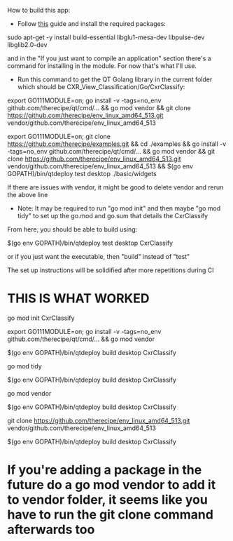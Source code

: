 How to build this app:

- Follow [this](https://github.com/therecipe/qt/wiki/Installation-on-Linux) guide and install the required packages:

sudo apt-get -y install build-essential libglu1-mesa-dev libpulse-dev libglib2.0-dev

and in the "If you just want to compile an application" section there's a command for installing in the module. For now that's what I'll use.

- Run this command to get the QT Golang library in the current folder which should be CXR_View_Classification/Go/CxrClassify:

export GO111MODULE=on; go install -v -tags=no_env github.com/therecipe/qt/cmd/... && go mod vendor && git clone https://github.com/therecipe/env_linux_amd64_513.git vendor/github.com/therecipe/env_linux_amd64_513

export GO111MODULE=on; git clone https://github.com/therecipe/examples.git && cd ./examples && go install -v -tags=no_env github.com/therecipe/qt/cmd/... && go mod vendor && git clone https://github.com/therecipe/env_linux_amd64_513.git vendor/github.com/therecipe/env_linux_amd64_513 && $(go env GOPATH)/bin/qtdeploy test desktop ./basic/widgets


If there are issues with vendor, it might be good to delete vendor and rerun the above line

- Note: It may be required to run "go mod init" and then maybe "go mod tidy" to set up the go.mod and go.sum that details the CxrClassify

From here, you should be able to build using:

$(go env GOPATH)/bin/qtdeploy test desktop CxrClassify

or if you just want the executable, then "build" instead of "test"

The set up instructions will be solidified after more repetitions during CI



# THIS IS WHAT WORKED
go mod init CxrClassify

export GO111MODULE=on; go install -v -tags=no_env github.com/therecipe/qt/cmd/... && go mod vendor

$(go env GOPATH)/bin/qtdeploy build desktop CxrClassify

go mod tidy

$(go env GOPATH)/bin/qtdeploy build desktop CxrClassify

go mod vendor

$(go env GOPATH)/bin/qtdeploy build desktop CxrClassify

git clone https://github.com/therecipe/env_linux_amd64_513.git vendor/github.com/therecipe/env_linux_amd64_513

$(go env GOPATH)/bin/qtdeploy build desktop CxrClassify


# If you're adding a package in the future do a go mod vendor to add it to vendor folder, it seems  like you have to run the git clone command afterwards too
